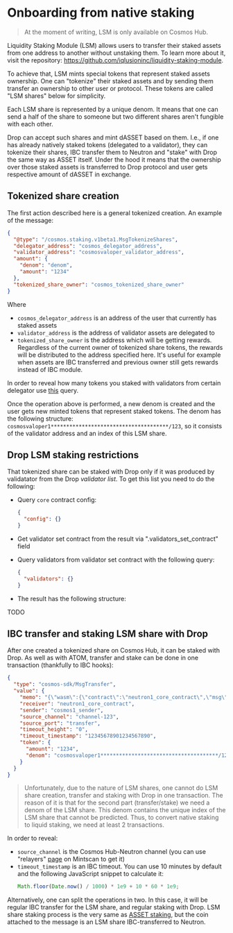 # Onboarding from native staking

> At the moment of writing, LSM is only available on Cosmos Hub.

Liquidity Staking Module (LSM) allows users to transfer their staked assets from one address to another without unstaking them. To learn more about it, visit the repository: https://github.com/iqlusioninc/liquidity-staking-module.

To achieve that, LSM mints special tokens that represent staked assets ownership. One can "tokenize" their staked assets and by sending them transfer an ownership to other user or protocol. These tokens are called "LSM shares" below for simplicity.

Each LSM share is represented by a unique denom. It means that one can send a half of the share to someone but two different shares aren't fungible with each other.

Drop can accept such shares and mint dASSET based on them. I.e., if one has already natively staked tokens (delegated to a validator), they can tokenize their shares, IBC transfer them to Neutron and "stake" with Drop the same way as ASSET itself. Under the hood it means that the ownership over those staked assets is transferred to Drop protocol and user gets respective amount of dASSET in exchange.

## Tokenized share creation

The first action described here is a general tokenized creation. An example of the message:

```json
{
  "@type": "/cosmos.staking.v1beta1.MsgTokenizeShares",
  "delegator_address": "cosmos_delegator_address",
  "validator_address": "cosmosvaloper_validator_address",
  "amount": {
    "denom": "denom",
    "amount": "1234"
  },
  "tokenized_share_owner": "cosmos_tokenized_share_owner"
}
```

Where

- `cosmos_delegator_address` is an address of the user that currently has staked assets
- `validator_address` is the address of validator assets are delegated to
- `tokenized_share_owner` is the address which will be getting rewards. Regardless of the current owner of tokenized share tokens, the rewards will be distributed to the address specified here. It's useful for example when assets are IBC transferred and previous owner still gets rewards instead of IBC module.

In order to reveal how many tokens you staked with validators from certain delegator use [this](https://cosmos-lcd.quickapi.com/swagger/#/Query/DelegatorDelegations) query.

Once the operation above is performed, a new denom is created and the user gets new minted tokens that represent staked tokens. The denom has the following structure: `cosmosvaloper1**************************************/123`, so it consists of the validator address and an index of this LSM share. 

##  Drop LSM staking restrictions

That tokenized share can be staked with Drop only if it was produced by validatator from the Drop _validator list_. To get this list you need to do the following:

- Query `core` contract config:
  ```json
  {
    "config": {}
  }
  ```

- Get validator set contract from the result via ".validators_set_contract" field

- Query validators from validator set contract with the following query:
  ```json
  {
    "validators": {}
  }
  ```
- The result has the following structure:

TODO

## IBC transfer and staking LSM share with Drop

After one created a tokenized share on Cosmos Hub, it can be staked with Drop. As well as with ATOM, transfer and stake can be done in one transaction (thankfully to IBC hooks):

```json
{
  "type": "cosmos-sdk/MsgTransfer",
  "value": {
    "memo": "{\"wasm\":{\"contract\":\"neutron1_core_contract\",\"msg\":{\"bond\":{}}}}",
    "receiver": "neutron1_core_contract",
    "sender": "cosmos1_sender",
    "source_channel": "channel-123",
    "source_port": "transfer",
    "timeout_height": "0",
    "timeout_timestamp": "12345678901234567890",
    "token": {
      "amount": "1234",
      "denom": "cosmosvaloper1**************************************/123"
    }
  }
}
```

> Unfortunately, due to the nature of LSM shares, one cannot do LSM share creation, transfer and staking with Drop in one transaction.
> The reason of it is that for the second part (transfer/stake) we need a denom of the LSM share.
> This denom contains the unique index of the LSM share that cannot be predicted.
> Thus, to convert native staking to liquid staking, we need at least 2 transactions.

In order to reveal:

- `source_channel` is the Cosmos Hub-Neutron channel (you can use "relayers" [page](https://www.mintscan.io/cosmos/relayers) on Mintscan to get it)
- `timeout_timestamp` is an IBC timeout. You can use 10 minutes by default and the following JavaScript snippet to calculate it:
  ```js
  Math.floor(Date.now() / 1000) * 1e9 + 10 * 60 * 1e9;
  ```

Alternatively, one can split the operations in two.
In this case, it will be regular IBC transfer for the LSM share, and regular staking with Drop.
LSM share staking process is the very same as [ASSET staking](#staking), but the coin attached to the message is an LSM share IBC-transferred to Neutron.